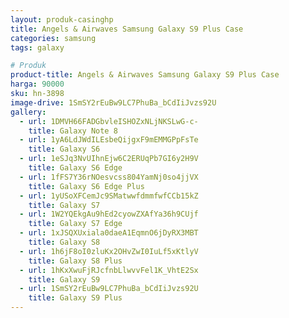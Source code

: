 ```yaml
---
layout: produk-casinghp
title: Angels & Airwaves Samsung Galaxy S9 Plus Case
categories: samsung
tags: galaxy

# Produk
product-title: Angels & Airwaves Samsung Galaxy S9 Plus Case
harga: 90000
sku: hn-3898
image-drive: 1SmSY2rEuBw9LC7PhuBa_bCdIiJvzs92U
gallery:
  - url: 1DMVH66FADGbvleISHOZxNLjNKSLwG-c-
    title: Galaxy Note 8
  - url: 1yA6LdJWdILEsbeQijgxF9mEMMGPpFsTe
    title: Galaxy S6
  - url: 1eSJq3NvUIhnEjw6C2ERUqPb7GI6y2H9V
    title: Galaxy S6 Edge
  - url: 1fFS7Y36rNOesvcss804YamNj0so4jjVX
    title: Galaxy S6 Edge Plus
  - url: 1yUSoXFCemJc9SMatwwfdmmfwfCCb15kZ
    title: Galaxy S7
  - url: 1W2YQEkgAu9hEd2cyowZXAfYa36h9CUjf
    title: Galaxy S7 Edge
  - url: 1xJSQXUxiala0daeA1EqmnO6jDyRX3MBT
    title: Galaxy S8
  - url: 1h6jF8oI0zluKx2OHvZwI0IuLf5xKtlyV
    title: Galaxy S8 Plus
  - url: 1hKxXwuFjRJcfnbLlwvvFel1K_VhtE2Sx
    title: Galaxy S9
  - url: 1SmSY2rEuBw9LC7PhuBa_bCdIiJvzs92U
    title: Galaxy S9 Plus
---
```

